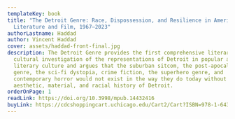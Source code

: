 ```yaml
---
templateKey: book
title: "The Detroit Genre: Race, Dispossession, and Resilience in American
  Literature and Film, 1967–2023"
authorLastname: Haddad
author: Vincent Haddad
cover: assets/haddad-front-final.jpg
description: The Detroit Genre provides the first comprehensive literary and
  cultural investigation of the representations of Detroit in popular and
  literary culture and argues that the suburban sitcom, the post-apocalyptic
  genre, the sci-fi dystopia, crime fiction, the superhero genre, and
  contemporary horror would not exist in the way they do today without the
  aesthetic, material, and racial history of Detroit.
orderOnPage: 1
readLink: https://doi.org/10.3998/mpub.14432416
buyLink: https://cdcshoppingcart.uchicago.edu/Cart2/Cart?ISBN=978-1-64315-068-0&PRESS=lever
---
```

